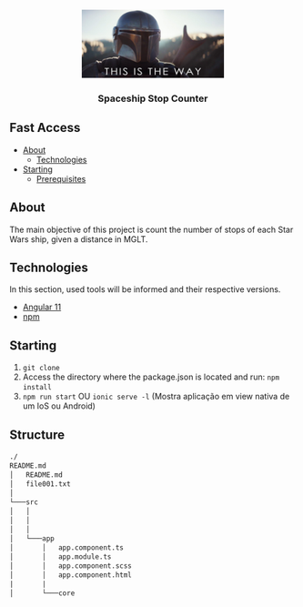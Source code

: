 <br />
<p align="center">
    <img src="./src/assets/img/the-way.jpg" alt="Logo" width="250" height="120">

  <h3 align="center">Spaceship Stop Counter</h3>
</p>

## Fast Access

* [About](#sobre-o-projeto)
  * [Technologies](#tecnologias-utilizadas)
* [Starting](#iniciando-o-projeto)
  * [Prerequisites](#pré-requisitos)
## About

The main objective of this project is count the number of stops of each Star Wars ship, given a distance in MGLT.

## Technologies

In this section, used tools will be informed and their respective versions. 

* [Angular 11](https://angular.io/)
* [npm](https://www.npmjs.com/)

## Starting

1) ``git clone``
2) Access the directory where the package.json is located and run: ``npm install``
3) ``npm run start`` OU ``ionic serve -l`` (Mostra aplicação em view nativa de  um IoS ou Android)
## Structure

```
./
README.md
│   README.md
│   file001.txt    
│
└───src
│   │
│   │
│   │
│   └───app
│       │   app.component.ts
│       │   app.module.ts
│       │   app.component.scss
│       │   app.component.html
|       |
│       └───core
```